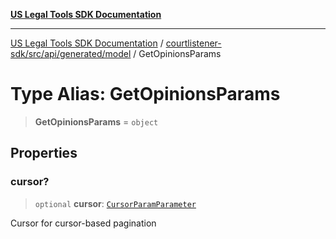 [**US Legal Tools SDK Documentation**](../../../../../../README.md)

***

[US Legal Tools SDK Documentation](../../../../../../README.md) / [courtlistener-sdk/src/api/generated/model](../README.md) / GetOpinionsParams

# Type Alias: GetOpinionsParams

> **GetOpinionsParams** = `object`

## Properties

### cursor?

> `optional` **cursor**: [`CursorParamParameter`](CursorParamParameter.md)

Cursor for cursor-based pagination
